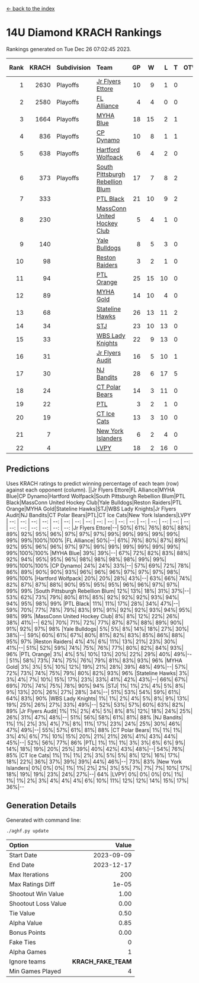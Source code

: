 [<- back to the index](readme.md)
# 14U Diamond KRACH Rankings
Rankings generated on Tue Dec 26 07:02:45 2023.

Rank|KRACH|Subdivision|Team|GP|W|L|T|OTW|OTL|SoS|Exp Wins|Win Diff
---:|---:|:---|:---|---:|---:|---:|---:|---:|---:|---:|---:|---:
1|2630|Playoffs|[Jr Flyers Ettore](https://gamesheetstats.com/seasons/3663/teams/140817/schedule)|10|9|1|0|0|1|357|9.8|-0.0
2|2580|Playoffs|[FL Alliance](https://gamesheetstats.com/seasons/3663/teams/156905/schedule)|4|4|0|0|0|0|86|4.8|-0.0
3|1664|Playoffs|[MYHA Blue](https://gamesheetstats.com/seasons/3663/teams/140816/schedule)|18|15|2|1|2|0|365|16.3|-0.0
4|836|Playoffs|[CP Dynamo](https://gamesheetstats.com/seasons/3663/teams/140823/schedule)|10|8|1|1|0|0|247|9.4|0.0
5|638|Playoffs|[Hartford Wolfpack](https://gamesheetstats.com/seasons/3663/teams/140814/schedule)|6|4|2|0|0|1|430|4.8|-0.0
6|373|Playoffs|[South Pittsburgh Rebellion Blum](https://gamesheetstats.com/seasons/3663/teams/140812/schedule)|17|7|8|2|0|0|953|8.9|0.0
7|333||[PTL Black](https://gamesheetstats.com/seasons/3663/teams/140815/schedule)|21|10|9|2|0|0|851|11.8|-0.0
8|230||[MassConn United Hockey Club](https://gamesheetstats.com/seasons/3663/teams/140810/schedule)|5|4|1|0|0|0|124|4.9|0.0
9|140||[Yale Bulldogs](https://gamesheetstats.com/seasons/3663/teams/156906/schedule)|8|5|3|0|1|0|118|5.9|0.0
10|98||[Reston Raiders](https://gamesheetstats.com/seasons/3663/teams/140829/schedule)|3|2|1|0|0|0|104|2.9|0.0
11|94||[PTL Orange](https://gamesheetstats.com/seasons/3663/teams/140821/schedule)|25|15|10|0|1|1|181|15.9|0.0
12|89||[MYHA Gold](https://gamesheetstats.com/seasons/3663/teams/140824/schedule)|14|10|4|0|0|1|44|10.9|0.0
13|68||[Stateline Hawks](https://gamesheetstats.com/seasons/3663/teams/140813/schedule)|26|13|11|2|1|1|247|14.9|0.0
14|34||[STJ](https://gamesheetstats.com/seasons/3663/teams/140822/schedule)|23|10|13|0|1|0|170|10.9|0.0
15|33||[WBS Lady Knights](https://gamesheetstats.com/seasons/3663/teams/140825/schedule)|22|9|13|0|0|0|292|9.9|0.0
16|31||[Jr Flyers Audit](https://gamesheetstats.com/seasons/3663/teams/140819/schedule)|16|5|10|1|0|0|149|6.4|0.0
17|30||[NJ Bandits](https://gamesheetstats.com/seasons/3663/teams/140811/schedule)|28|6|17|5|0|0|414|9.4|0.0
18|24||[CT Polar Bears](https://gamesheetstats.com/seasons/3663/teams/140818/schedule)|14|3|11|0|0|0|491|3.9|0.0
19|22||[PTL](https://gamesheetstats.com/seasons/3663/teams/140827/schedule)|3|2|1|0|0|0|12|2.9|0.0
20|19||[CT Ice Cats](https://gamesheetstats.com/seasons/3663/teams/140826/schedule)|13|3|10|0|0|1|209|3.9|0.0
21|7||[New York Islanders](https://gamesheetstats.com/seasons/3663/teams/140832/schedule)|6|2|4|0|0|0|25|2.9|0.0
22|4||[LVPY](https://gamesheetstats.com/seasons/3663/teams/140820/schedule)|18|2|16|0|0|0|43|2.9|0.0

## Predictions
Uses KRACH ratings to predict winning percentage of each team (row) against each opponent (column).
||Jr Flyers Ettore|FL Alliance|MYHA Blue|CP Dynamo|Hartford Wolfpack|South Pittsburgh Rebellion Blum|PTL Black|MassConn United Hockey Club|Yale Bulldogs|Reston Raiders|PTL Orange|MYHA Gold|Stateline Hawks|STJ|WBS Lady Knights|Jr Flyers Audit|NJ Bandits|CT Polar Bears|PTL|CT Ice Cats|New York Islanders|LVPY
| --: | --: | --: | --: | --: | --: | --: | --: | --: | --: | --: | --: | --: | --: | --: | --: | --: | --: | --: | --: | --: | --: | --: 
|Jr Flyers Ettore|--| 50%| 61%| 76%| 80%| 88%| 89%| 92%| 95%| 96%| 97%| 97%| 97%| 99%| 99%| 99%| 99%| 99%| 99%| 99%|100%|100%
|FL Alliance| 50%|--| 61%| 76%| 80%| 87%| 89%| 92%| 95%| 96%| 96%| 97%| 97%| 99%| 99%| 99%| 99%| 99%| 99%| 99%|100%|100%
|MYHA Blue| 39%| 39%|--| 67%| 72%| 82%| 83%| 88%| 92%| 94%| 95%| 95%| 96%| 98%| 98%| 98%| 98%| 99%| 99%| 99%|100%|100%
|CP Dynamo| 24%| 24%| 33%|--| 57%| 69%| 72%| 78%| 86%| 89%| 90%| 90%| 93%| 96%| 96%| 96%| 97%| 97%| 97%| 98%| 99%|100%
|Hartford Wolfpack| 20%| 20%| 28%| 43%|--| 63%| 66%| 74%| 82%| 87%| 87%| 88%| 90%| 95%| 95%| 95%| 96%| 96%| 97%| 97%| 99%| 99%
|South Pittsburgh Rebellion Blum| 12%| 13%| 18%| 31%| 37%|--| 53%| 62%| 73%| 79%| 80%| 81%| 85%| 92%| 92%| 92%| 93%| 94%| 94%| 95%| 98%| 99%
|PTL Black| 11%| 11%| 17%| 28%| 34%| 47%|--| 59%| 70%| 77%| 78%| 79%| 83%| 91%| 91%| 92%| 92%| 93%| 94%| 95%| 98%| 99%
|MassConn United Hockey Club|  8%|  8%| 12%| 22%| 26%| 38%| 41%|--| 62%| 70%| 71%| 72%| 77%| 87%| 87%| 88%| 89%| 90%| 91%| 92%| 97%| 98%
|Yale Bulldogs|  5%|  5%|  8%| 14%| 18%| 27%| 30%| 38%|--| 59%| 60%| 61%| 67%| 80%| 81%| 82%| 83%| 85%| 86%| 88%| 95%| 97%
|Reston Raiders|  4%|  4%|  6%| 11%| 13%| 21%| 23%| 30%| 41%|--| 51%| 52%| 59%| 74%| 75%| 76%| 77%| 80%| 82%| 84%| 93%| 96%
|PTL Orange|  3%|  4%|  5%| 10%| 13%| 20%| 22%| 29%| 40%| 49%|--| 51%| 58%| 73%| 74%| 75%| 76%| 79%| 81%| 83%| 93%| 96%
|MYHA Gold|  3%|  3%|  5%| 10%| 12%| 19%| 21%| 28%| 39%| 48%| 49%|--| 57%| 72%| 73%| 74%| 75%| 79%| 80%| 82%| 93%| 96%
|Stateline Hawks|  3%|  3%|  4%|  7%| 10%| 15%| 17%| 23%| 33%| 41%| 42%| 43%|--| 66%| 67%| 69%| 70%| 74%| 75%| 78%| 90%| 94%
|STJ|  1%|  1%|  2%|  4%|  5%|  8%|  9%| 13%| 20%| 26%| 27%| 28%| 34%|--| 51%| 53%| 54%| 59%| 61%| 64%| 83%| 90%
|WBS Lady Knights|  1%|  1%|  2%|  4%|  5%|  8%|  9%| 13%| 19%| 25%| 26%| 27%| 33%| 49%|--| 52%| 53%| 57%| 60%| 63%| 82%| 89%
|Jr Flyers Audit|  1%|  1%|  2%|  4%|  5%|  8%|  8%| 12%| 18%| 24%| 25%| 26%| 31%| 47%| 48%|--| 51%| 56%| 58%| 61%| 81%| 88%
|NJ Bandits|  1%|  1%|  2%|  3%|  4%|  7%|  8%| 11%| 17%| 23%| 24%| 25%| 30%| 46%| 47%| 49%|--| 55%| 57%| 61%| 81%| 88%
|CT Polar Bears|  1%|  1%|  1%|  3%|  4%|  6%|  7%| 10%| 15%| 20%| 21%| 21%| 26%| 41%| 43%| 44%| 45%|--| 52%| 56%| 77%| 86%
|PTL|  1%|  1%|  1%|  3%|  3%|  6%|  6%|  9%| 14%| 18%| 19%| 20%| 25%| 39%| 40%| 42%| 43%| 48%|--| 54%| 76%| 85%
|CT Ice Cats|  1%|  1%|  1%|  2%|  3%|  5%|  5%|  8%| 12%| 16%| 17%| 18%| 22%| 36%| 37%| 39%| 39%| 44%| 46%|--| 73%| 83%
|New York Islanders|  0%|  0%|  0%|  1%|  1%|  2%|  2%|  3%|  5%|  7%|  7%|  7%| 10%| 17%| 18%| 19%| 19%| 23%| 24%| 27%|--| 64%
|LVPY|  0%|  0%|  0%|  0%|  1%|  1%|  1%|  2%|  3%|  4%|  4%|  4%|  6%| 10%| 11%| 12%| 12%| 14%| 15%| 17%| 36%|--

## Generation Details

Generated with command line:
```
./aghf.py update
```

| Option | Value |
| :----- | ----: |
| Start Date | 2023-09-09 |
| End Date | 2023-12-17 |
| Max Iterations | 200 |
| Max Ratings Diff | 1e-05 |
| Shootout Win Value | 1.00 |
| Shootout Loss Value | 0.00 |
| Tie Value | 0.50 |
| Alpha Value | 0.85 |
| Bonus Points | 0.00 |
| Fake Ties | 0 |
| Alpha Games | 1 |
| Ignore teams | __KRACH_FAKE_TEAM__ |
| Min Games Played | 4 |

